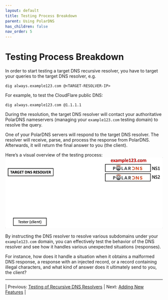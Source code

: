 ```yaml
---
layout: default
title: Testing Process Breakdown
parent: Using PolarDNS
has_children: false
nav_order: 5
---
```


# Testing Process Breakdown

In order to start testing a target DNS recursive resolver, you have to target your queries to the target DNS resolver, e.g.

```
dig always.example123.com @<TARGET-RESOLVER-IP>
```
For example, to test the CloudFlare public DNS:
```
dig always.example123.com @1.1.1.1
```

During the resolution, the target DNS resolver will contact your authoritative PolarDNS nameservers (managing your `example123.com` testing domain) to resolve the query.

One of your PolarDNS servers will respond to the target DNS resolver. The resolver will receive, parse, and process the response from PolarDNS. Afterwards, it will return the final answer to you (the client).

Here’s a visual overview of the testing process:
<img width="800" alt="Using PolarDNS to test DNS resolver" src="../assets/polardns-testing-a-resolver.gif">

By instructing the DNS resolver to resolve various subdomains under your `example123.com` domain, you can effectively test the behavior of the DNS resolver and see how it handles various unexpected situations (responses).

For instance, how does it handle a situation when it obtains a malformed DNS response, a response with an injected record, or a record containing illegal characters, and what kind of answer does it ultimately send to you, the client?

---

| Previous: [Testing of Recursive DNS Resolvers](testing-recursive-resolvers) | Next: [Adding New Features](../adding-new-features/adding-new-features) |
